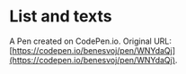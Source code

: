 # List and texts

A Pen created on CodePen.io. Original URL: [https://codepen.io/benesvoj/pen/WNYdaQj](https://codepen.io/benesvoj/pen/WNYdaQj).

